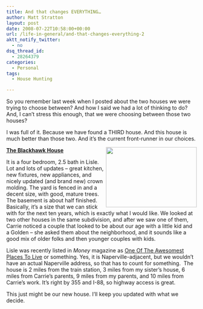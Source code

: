 ```yaml
---
title: And that changes EVERYTHING…
author: Matt Stratton
layout: post
date: 2008-07-22T10:58:00+00:00
url: /life-in-general/and-that-changes-everything-2
aktt_notify_twitter:
  - no
dsq_thread_id:
  - 28264379
categories:
  - Personal
tags:
  - House Hunting

---
```

So you remember last week when I posted about the two houses we were trying to choose between? And how I said we had a lot of thinking to do? And, I can&#8217;t stress this enough, that we were choosing between those two houses?

I was full of it. Because we have found a THIRD house. And this house is much better than those two. And it&#8217;s the current front-runner in our choices.

[**The Blackhawk House**][1]<img src="https://pics.livejournal.com/mattstratton/pic/0001cepz/s320x240" border="0" alt="" width="240" height="160" align="right" />
  
It is a four bedroom, 2.5 bath in Lisle. Lot and lots of updates &#8211; great kitchen, new fixtures, new appliances, and nicely updated (and brand new) crown molding. The yard is fenced in and a decent size, with good, mature trees. The basement is about half finished. Basically, it&#8217;s a size that we can stick with for the next ten years, which is exactly what I would like. We looked at two other houses in the same subdivision, and after we saw one of them, Carrie noticed a couple that looked to be about our age with a little kid and a Golden &#8211; she asked them about the neighborhood, and it sounds like a good mix of older folks and then younger couples with kids.

Lisle was recently listed in _Money_ magazine as [One Of The Awesomest Places To Live][2] or something. Yes, it is Naperville-adjacent, but we wouldn&#8217;t have an actual Naperville address, so that has to count for something.  The house is 2 miles from the train station, 3 miles from my sister&#8217;s house, 6 miles from Carrie&#8217;s parents, 9 miles from my parents, and 10 miles from Carrie&#8217;s work. It&#8217;s right by 355 and I-88, so highway access is great.

This just might be our new house. I&#8217;ll keep you updated with what we decide.

 [1]: https://www.redfin.com/IL/LISLE/4524-BLACKHAWK-Ln-60532/home/12765341/
 [2]: https://money.cnn.com/galleries/2007/moneymag/0707/gallery.BPTL_top_100.moneymag/20.html/
